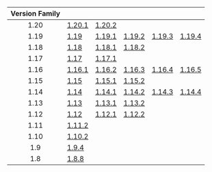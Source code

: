 | Version Family | | | | | |
|:---:|---|---|---|---|---|
| 1.20 | [1.20.1](https://github.com/BaldGang/spigot-build/releases/download/20231022/spigot-1.20.1.jar) | [1.20.2](https://github.com/BaldGang/spigot-build/releases/download/20231022/spigot-1.20.2.jar) | | | |
| 1.19 | [1.19](https://github.com/BaldGang/spigot-build/releases/download/20231022/spigot-1.19.jar) | [1.19.1](https://github.com/BaldGang/spigot-build/releases/download/20231022/spigot-1.19.1.jar) | [1.19.2](https://github.com/BaldGang/spigot-build/releases/download/20231022/spigot-1.19.2.jar) | [1.19.3](https://github.com/BaldGang/spigot-build/releases/download/20231022/spigot-1.19.3.jar) | [1.19.4](https://github.com/BaldGang/spigot-build/releases/download/20231022/spigot-1.19.4.jar) |
| 1.18 | [1.18](https://github.com/BaldGang/spigot-build/releases/download/20231022/spigot-1.18.jar) | [1.18.1](https://github.com/BaldGang/spigot-build/releases/download/20231022/spigot-1.18.1.jar) | [1.18.2](https://github.com/BaldGang/spigot-build/releases/download/20231022/spigot-1.18.2.jar) | | |
| 1.17 | [1.17](https://github.com/BaldGang/spigot-build/releases/download/20231022/spigot-1.17.jar) | [1.17.1](https://github.com/BaldGang/spigot-build/releases/download/20231022/spigot-1.17.1.jar) | | | |
| 1.16 | [1.16.1](https://github.com/BaldGang/spigot-build/releases/download/20231022/spigot-1.16.1.jar) | [1.16.2](https://github.com/BaldGang/spigot-build/releases/download/20231022/spigot-1.16.2.jar) | [1.16.3](https://github.com/BaldGang/spigot-build/releases/download/20231022/spigot-1.16.3.jar) | [1.16.4](https://github.com/BaldGang/spigot-build/releases/download/20231022/spigot-1.16.4.jar) | [1.16.5](https://github.com/BaldGang/spigot-build/releases/download/20231022/spigot-1.16.5.jar) |
| 1.15 | [1.15](https://github.com/BaldGang/spigot-build/releases/download/20231022/spigot-1.15.jar) | [1.15.1](https://github.com/BaldGang/spigot-build/releases/download/20231022/spigot-1.15.1.jar) | [1.15.2](https://github.com/BaldGang/spigot-build/releases/download/20231022/spigot-1.15.2.jar) | | |
| 1.14 | [1.14](https://github.com/BaldGang/spigot-build/releases/download/20231022/spigot-1.14.jar) | [1.14.1](https://github.com/BaldGang/spigot-build/releases/download/20231022/spigot-1.14.1.jar) | [1.14.2](https://github.com/BaldGang/spigot-build/releases/download/20231022/spigot-1.14.2.jar) | [1.14.3](https://github.com/BaldGang/spigot-build/releases/download/20231022/spigot-1.14.3.jar) | [1.14.4](https://github.com/BaldGang/spigot-build/releases/download/20231022/spigot-1.14.4.jar) |
| 1.13 | [1.13](https://github.com/BaldGang/spigot-build/releases/download/20231022/spigot-1.13.jar) | [1.13.1](https://github.com/BaldGang/spigot-build/releases/download/20231022/spigot-1.13.1.jar) | [1.13.2](https://github.com/BaldGang/spigot-build/releases/download/20231022/spigot-1.13.2.jar) | | |
| 1.12 | [1.12](https://github.com/BaldGang/spigot-build/releases/download/20231022/spigot-1.12.jar) | [1.12.1](https://github.com/BaldGang/spigot-build/releases/download/20231022/spigot-1.12.1.jar) | [1.12.2](https://github.com/BaldGang/spigot-build/releases/download/20231022/spigot-1.12.2.jar) | | |
| 1.11 | [1.11.2](https://github.com/BaldGang/spigot-build/releases/download/20231022/spigot-1.11.2.jar) | | | | |
| 1.10 | [1.10.2](https://github.com/BaldGang/spigot-build/releases/download/20231022/spigot-1.10.2.jar) | | | | |
| 1.9 | [1.9.4](https://github.com/BaldGang/spigot-build/releases/download/20231022/spigot-1.9.4.jar) | | | | |
| 1.8 | [1.8.8](https://github.com/BaldGang/spigot-build/releases/download/20231022/spigot-1.8.8.jar) | | | | |
